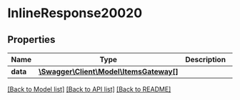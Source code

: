 # InlineResponse20020

## Properties
Name | Type | Description | Notes
------------ | ------------- | ------------- | -------------
**data** | [**\Swagger\Client\Model\ItemsGateway[]**](ItemsGateway.md) |  | [optional] 

[[Back to Model list]](../../README.md#documentation-for-models) [[Back to API list]](../../README.md#documentation-for-api-endpoints) [[Back to README]](../../README.md)

